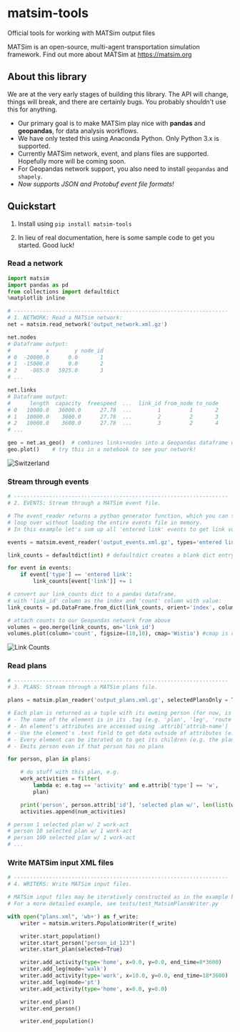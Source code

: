# matsim-tools

Official tools for working with MATSim output files

MATSim is an open-source, multi-agent transportation simulation framework. Find out more about MATSim at <https://matsim.org>

## About this library

We are at the very early stages of building this library. The API will change, things will break, and there are certainly bugs. You probably shouldn't use this for anything.

- Our primary goal is to make MATSim play nice with **pandas** and **geopandas**, for data analysis workflows.
- We have only tested this using Anaconda Python. Only Python 3.x is supported.
- Currently MATSim network, event, and plans files are supported. Hopefully more will be coming soon.
- For Geopandas network support, you also need to install `geopandas` and `shapely`.
- *Now supports JSON and Protobuf event file formats!*

## Quickstart

1. Install using `pip install matsim-tools`

2. In lieu of real documentation, here is some sample code to get you started. Good luck!

### Read a network

```python
import matsim
import pandas as pd
from collections import defaultdict
%matplotlib inline

# -------------------------------------------------------------------
# 1. NETWORK: Read a MATSim network:
net = matsim.read_network('output_network.xml.gz')

net.nodes
# Dataframe output:
#           x        y node_id
# 0  -20000.0      0.0       1
# 1  -15000.0      0.0       2
# 2    -865.0   5925.0       3
# ...

net.links
# Dataframe output:
#      length  capacity  freespeed  ...  link_id from_node to_node
# 0   10000.0   36000.0      27.78  ...        1         1       2
# 1   10000.0    3600.0      27.78  ...        2         2       3
# 2   10000.0    3600.0      27.78  ...        3         2       4
# ...

geo = net.as_geo()  # combines links+nodes into a Geopandas dataframe with LINESTRINGs
geo.plot()    # try this in a notebook to see your network!
```

![Switzerland](https://raw.githubusercontent.com/matsim-vsp/matsim-python-tools/master/docs/ch.png)

### Stream through events

```python
# -------------------------------------------------------------------
# 2. EVENTS: Stream through a MATSim event file.

# The event_reader returns a python generator function, which you can then
# loop over without loading the entire events file in memory.
# In this example let's sum up all 'entered link' events to get link volumes.

events = matsim.event_reader('output_events.xml.gz', types='entered link,left link')

link_counts = defaultdict(int) # defaultdict creates a blank dict entry on first reference

for event in events:
    if event['type'] == 'entered link':
        link_counts[event['link']] += 1

# convert our link_counts dict to a pandas dataframe,
# with 'link_id' column as the index and 'count' column with value:
link_counts = pd.DataFrame.from_dict(link_counts, orient='index', columns=['count']).rename_axis('link_id')

# attach counts to our Geopandas network from above
volumes = geo.merge(link_counts, on='link_id')
volumes.plot(column='count', figsize=(10,10), cmap='Wistia') #cmap is colormap
```

![Link Counts](https://raw.githubusercontent.com/matsim-vsp/matsim-python-tools/master/docs/counts.png)

### Read plans

```python
# -------------------------------------------------------------------
# 3. PLANS: Stream through a MATSim plans file.

plans = matsim.plan_reader('output_plans.xml.gz', selectedPlansOnly = True)

# Each plan is returned as a tuple with its owning person (for now, is this ok?)
# - The name of the element is in its .tag (e.g. 'plan', 'leg', 'route', 'attributes')
# - An element's attributes are accessed using .attrib['attrib-name']
# - Use the element's .text field to get data outside of attributes (e.g. a route's list of links)
# - Every element can be iterated on to get its children (e.g. the plan's activities and legs)
# - Emits person even if that person has no plans

for person, plan in plans:

    # do stuff with this plan, e.g.
    work_activities = filter(
        lambda e: e.tag == 'activity' and e.attrib['type'] == 'w',
        plan)

    print('person', person.attrib['id'], 'selected plan w/', len(list(work_activities)), 'work-act')
    activities.append(num_activities)

# person 1 selected plan w/ 2 work-act
# person 10 selected plan w/ 1 work-act
# person 100 selected plan w/ 1 work-act
# ...
```

### Write MATSim input XML files

```python
# -------------------------------------------------------------------
# 4. WRITERS: Write MATSim input files.

# MATSim input files may be iteratively constructed as in the example below.
# For a more detailed example, see tests/test_MatsimPlansWriter.py

with open("plans.xml", 'wb+') as f_write:
    writer = matsim.writers.PopulationWriter(f_write)

    writer.start_population()
    writer.start_person("person_id_123")
    writer.start_plan(selected=True)

    writer.add_activity(type='home', x=0.0, y=0.0, end_time=8*3600)
    writer.add_leg(mode='walk')
    writer.add_activity(type='work', x=10.0, y=0.0, end_time=18*3600)
    writer.add_leg(mode='pt')
    writer.add_activity(type='home', x=0.0, y=0.0)

    writer.end_plan()
    writer.end_person()

    writer.end_population()
```
